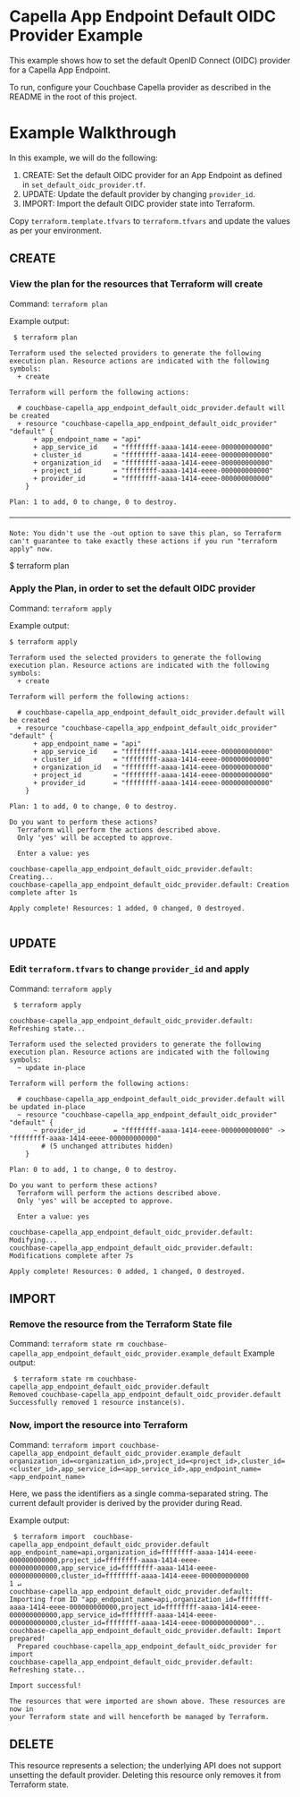 # Capella App Endpoint Default OIDC Provider Example

This example shows how to set the default OpenID Connect (OIDC) provider for a Capella App Endpoint.

To run, configure your Couchbase Capella provider as described in the README in the root of this project.

# Example Walkthrough

In this example, we will do the following:

1. CREATE: Set the default OIDC provider for an App Endpoint as defined in `set_default_oidc_provider.tf`.
2. UPDATE: Update the default provider by changing `provider_id`.
3. IMPORT: Import the default OIDC provider state into Terraform.

Copy `terraform.template.tfvars` to `terraform.tfvars` and update the values as per your environment.

## CREATE
### View the plan for the resources that Terraform will create

Command: `terraform plan`

Example output:

```
 $ terraform plan

Terraform used the selected providers to generate the following execution plan. Resource actions are indicated with the following symbols:
  + create

Terraform will perform the following actions:

  # couchbase-capella_app_endpoint_default_oidc_provider.default will be created
  + resource "couchbase-capella_app_endpoint_default_oidc_provider" "default" {
      + app_endpoint_name = "api"
      + app_service_id    = "ffffffff-aaaa-1414-eeee-000000000000"
      + cluster_id        = "ffffffff-aaaa-1414-eeee-000000000000"
      + organization_id   = "ffffffff-aaaa-1414-eeee-000000000000"
      + project_id        = "ffffffff-aaaa-1414-eeee-000000000000"
      + provider_id       = "ffffffff-aaaa-1414-eeee-000000000000"
    }

Plan: 1 to add, 0 to change, 0 to destroy.

──────────────────────────────────────────────────────────────────────────────────────────────────────────────────────────────────────────────────────────────────────────────────────────────────────────────────────────────────────────────────────────────────────────────────────────────────────────────────────────────────────────────────────────────

Note: You didn't use the -out option to save this plan, so Terraform can't guarantee to take exactly these actions if you run "terraform apply" now.

```
 $ terraform plan
### Apply the Plan, in order to set the default OIDC provider

Command: `terraform apply`

Example output:

```
$ terraform apply                                                                       

Terraform used the selected providers to generate the following execution plan. Resource actions are indicated with the following symbols:
  + create

Terraform will perform the following actions:

  # couchbase-capella_app_endpoint_default_oidc_provider.default will be created
  + resource "couchbase-capella_app_endpoint_default_oidc_provider" "default" {
      + app_endpoint_name = "api"
      + app_service_id    = "ffffffff-aaaa-1414-eeee-000000000000"
      + cluster_id        = "ffffffff-aaaa-1414-eeee-000000000000"
      + organization_id   = "ffffffff-aaaa-1414-eeee-000000000000"
      + project_id        = "ffffffff-aaaa-1414-eeee-000000000000"
      + provider_id       = "ffffffff-aaaa-1414-eeee-000000000000"
    }

Plan: 1 to add, 0 to change, 0 to destroy.

Do you want to perform these actions?
  Terraform will perform the actions described above.
  Only 'yes' will be accepted to approve.

  Enter a value: yes

couchbase-capella_app_endpoint_default_oidc_provider.default: Creating...
couchbase-capella_app_endpoint_default_oidc_provider.default: Creation complete after 1s

Apply complete! Resources: 1 added, 0 changed, 0 destroyed.
    
```

## UPDATE
### Edit `terraform.tfvars` to change `provider_id` and apply

Command: `terraform apply`
```
 $ terraform apply

couchbase-capella_app_endpoint_default_oidc_provider.default: Refreshing state...

Terraform used the selected providers to generate the following execution plan. Resource actions are indicated with the following symbols:
  ~ update in-place

Terraform will perform the following actions:

  # couchbase-capella_app_endpoint_default_oidc_provider.default will be updated in-place
  ~ resource "couchbase-capella_app_endpoint_default_oidc_provider" "default" {
      ~ provider_id       = "ffffffff-aaaa-1414-eeee-000000000000" -> "ffffffff-aaaa-1414-eeee-000000000000"
        # (5 unchanged attributes hidden)
    }

Plan: 0 to add, 1 to change, 0 to destroy.

Do you want to perform these actions?
  Terraform will perform the actions described above.
  Only 'yes' will be accepted to approve.

  Enter a value: yes

couchbase-capella_app_endpoint_default_oidc_provider.default: Modifying...
couchbase-capella_app_endpoint_default_oidc_provider.default: Modifications complete after 7s

Apply complete! Resources: 0 added, 1 changed, 0 destroyed.

```

## IMPORT
### Remove the resource from the Terraform State file

Command: `terraform state rm couchbase-capella_app_endpoint_default_oidc_provider.example_default`
Example output:

```
 $ terraform state rm couchbase-capella_app_endpoint_default_oidc_provider.default              
Removed couchbase-capella_app_endpoint_default_oidc_provider.default
Successfully removed 1 resource instance(s).
```
### Now, import the resource into Terraform

Command: `terraform import couchbase-capella_app_endpoint_default_oidc_provider.example_default organization_id=<organization_id>,project_id=<project_id>,cluster_id=<cluster_id>,app_service_id=<app_service_id>,app_endpoint_name=<app_endpoint_name>`

Here, we pass the identifiers as a single comma-separated string. The current default provider is derived by the provider during Read.

Example output:

```
 $ terraform import  couchbase-capella_app_endpoint_default_oidc_provider.default app_endpoint_name=api,organization_id=ffffffff-aaaa-1414-eeee-000000000000,project_id=ffffffff-aaaa-1414-eeee-000000000000,app_service_id=ffffffff-aaaa-1414-eeee-000000000000,cluster_id=ffffffff-aaaa-1414-eeee-000000000000                                           1 ↵
couchbase-capella_app_endpoint_default_oidc_provider.default: Importing from ID "app_endpoint_name=api,organization_id=ffffffff-aaaa-1414-eeee-000000000000,project_id=ffffffff-aaaa-1414-eeee-000000000000,app_service_id=ffffffff-aaaa-1414-eeee-000000000000,cluster_id=ffffffff-aaaa-1414-eeee-000000000000"...
couchbase-capella_app_endpoint_default_oidc_provider.default: Import prepared!
  Prepared couchbase-capella_app_endpoint_default_oidc_provider for import
couchbase-capella_app_endpoint_default_oidc_provider.default: Refreshing state...

Import successful!

The resources that were imported are shown above. These resources are now in
your Terraform state and will henceforth be managed by Terraform.

```

## DELETE
This resource represents a selection; the underlying API does not support unsetting the default provider. Deleting this resource only removes it from Terraform state.
